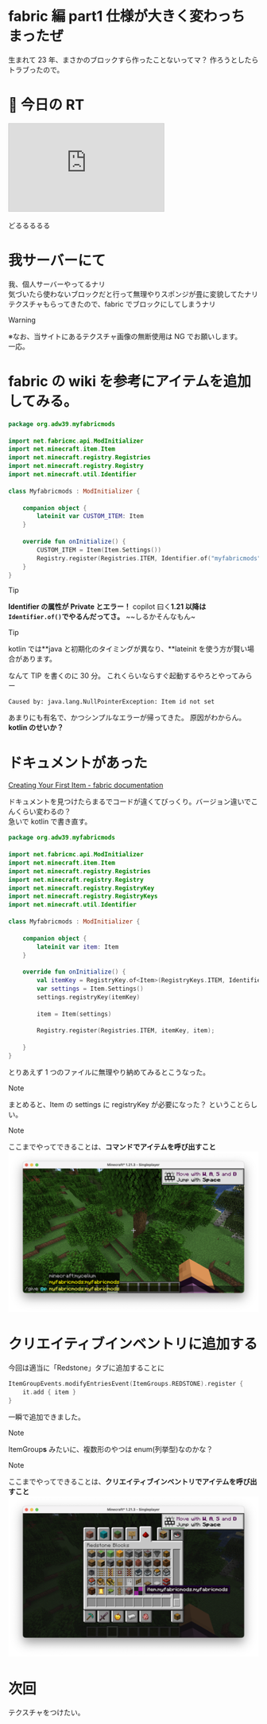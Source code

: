 # fabric 編 part1 仕様が大きく変わっちまったぜ

生まれて 23 年、まさかのブロックすら作ったことないってマ？
作ろうとしたらトラブったので。

# 🎥 今日の RT

<iframe width="312" height="176" src="https://ext.nicovideo.jp/thumb/sm43425638" scrolling="no" style="border:solid 1px #ccc;" frameborder="0"><a href="https://www.nicovideo.jp/watch/sm43425638">きりたんと弱小ワンオペスーパー経営【Supermarket Simulator ①】</a></iframe>

どるるるるる

# 我サーバーにて

我、個人サーバーやってるナリ  
気づいたら使わないブロックだと行って無理やりスポンジが畳に変貌してたナリ  
テクスチャもらってきたので、fabric でブロックにしてしまうナリ

> [!WARNING]
> ※なお、当サイトにあるテクスチャ画像の無断使用は NG でお願いします。  
>  一応。

# fabric の wiki を参考にアイテムを追加してみる。

```kt
package org.adw39.myfabricmods

import net.fabricmc.api.ModInitializer
import net.minecraft.item.Item
import net.minecraft.registry.Registries
import net.minecraft.registry.Registry
import net.minecraft.util.Identifier

class Myfabricmods : ModInitializer {

    companion object {
        lateinit var CUSTOM_ITEM: Item
    }

    override fun onInitialize() {
        CUSTOM_ITEM = Item(Item.Settings())
        Registry.register(Registries.ITEM, Identifier.of("myfabricmods", "custom"), CUSTOM_ITEM)
    }
}
```

> [!TIP]  
> **Identifier の属性が Private とエラー！**
> copilot 曰く**1.21 以降は`Identifier.of()`でやるんだってさ。** ~~しるかそんなもん~

> [!TIP]  
> kotlin では**java と初期化のタイミングが異なり、**lateinit を使う方が賢い場合があります。

なんて TIP を書くのに 30 分。 これくらいならすぐ起動するやろとやってみらー

```
Caused by: java.lang.NullPointerException: Item id not set
```

あまりにも有名で、かつシンプルなエラーが帰ってきた。 原因がわからん。  
**kotlin のせいか？**

# ドキュメントがあった

[Creating Your First Item - fabric documentation](https://docs.fabricmc.net/develop/items/first-item)

ドキュメントを見つけたらまるでコードが違くてびっくり。バージョン違いでこんくらい変わるの？  
急いで kotlin で書き直す。

```kt
package org.adw39.myfabricmods

import net.fabricmc.api.ModInitializer
import net.minecraft.item.Item
import net.minecraft.registry.Registries
import net.minecraft.registry.Registry
import net.minecraft.registry.RegistryKey
import net.minecraft.registry.RegistryKeys
import net.minecraft.util.Identifier

class Myfabricmods : ModInitializer {

    companion object {
        lateinit var item: Item
    }

    override fun onInitialize() {
        val itemKey = RegistryKey.of<Item>(RegistryKeys.ITEM, Identifier.of("myfabricmods", "myfabricmods"))
        var settings = Item.Settings()
        settings.registryKey(itemKey)

        item = Item(settings)

        Registry.register(Registries.ITEM, itemKey, item);

    }
}
```

とりあえず 1 つのファイルに無理やり納めてみるとこうなった。

> [!NOTE]  
> まとめると、Item の settings に registryKey が必要になった？ ということらしい。

> [!NOTE]  
> ここまでやってできることは、**コマンドでアイテムを呼び出すこと**  
> ![pic1](pic1.png)

# クリエイティブインベントリに追加する

今回は適当に「Redstone」タブに追加することに

```kt
ItemGroupEvents.modifyEntriesEvent(ItemGroups.REDSTONE).register {
    it.add { item }
}
```

一瞬で追加できました。

> [!NOTE]  
> ItemGroup**s** みたいに、複数形のやつは enum(列挙型)なのかな？

> [!NOTE]  
> ここまでやってできることは、**クリエイティブインベントリでアイテムを呼び出すこと**  
> ![pic2](pic2.png)

# 次回

テクスチャをつけたい。
